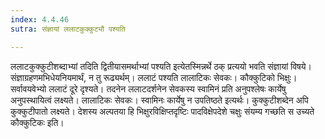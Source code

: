 ```yaml
---
index: 4.4.46
sutra: संज्ञायां ललाटकुक्कुट्यौ पश्यति

---
```

ललाटकुक्कुटीशब्दाभ्यां तदिति द्वितीयासमर्थाभ्यां पश्यति इत्येतस्मिन्नर्थे ठक् प्रत्ययो भवति संज्ञायां विषये। संज्ञाग्रहणमभिधेयनियमार्थं, न तु रूढ्यर्थम्। ललाटं पश्यति लालाटिकः सेवकः। कौक्कुटिको भिक्षुः। सर्वावयवेभ्यो ललाटं दूरे दृश्यते। तदनेन ललाटदर्शनेन सेवकस्य स्वामिनं प्रति अनुपश्लेषः कार्येषु अनुपस्थायित्वं लक्ष्यते। लालाटिकः सेवकः। स्वामिनः कार्येषु न उपतिष्ठते इत्यर्थः। कुक्कुटीशब्देन अपि कुक्कुटीपातो लक्ष्यते। देशस्य अल्पतया हि भिक्षुरविक्षिप्तदृष्टिः पादविक्षेपदेशे चक्षुः संयम्य गच्छति स उच्यते कौक्कुटिकः इति।